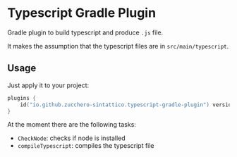 # Typescript Gradle Plugin

<!--
1. Rename the project in `settings.gradle.kts`
1. Change the project information in `build.gradle.kts`
1. Change the username for Maven Central in `.github/workflows/build-and-deploy.yml`
1. Configure the CI to have the following secrets set:
  * GRADLE_PUBLISH_KEY
  * GRADLE_PUBLISH_SECRET
  * MAVEN_CENTRAL_PASSWORD
  * SIGNING_KEY
-->

Gradle plugin to build typescript and produce  `.js` file.

It makes the assumption that the typescript files are in `src/main/typescript`.

## Usage

Just apply it to your project:

```kotlin
plugins {
    id("io.github.zucchero-sintattico.typescript-gradle-plugin") version "<latest version>"
}
```

At the moment there are the following tasks:

- `CheckNode`: checks if node is installed
- `compileTypescript`: compiles the typescript file

